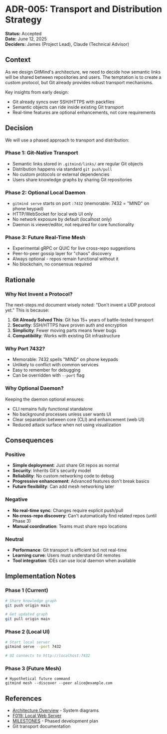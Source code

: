 # ADR-005: Transport and Distribution Strategy

**Status:** Accepted  
**Date:** June 12, 2025  
**Deciders:** James (Project Lead), Claude (Technical Advisor)  

## Context

As we design GitMind's architecture, we need to decide how semantic links will be shared between repositories and users. The temptation is to create a custom protocol, but Git already provides robust transport mechanisms.

Key insights from early design:
- Git already syncs over SSH/HTTPS with packfiles
- Semantic objects can ride inside existing Git transport
- Real-time features are optional enhancements, not core requirements

## Decision

We will use a phased approach to transport and distribution:

### Phase 1: Git-Native Transport
- Semantic links stored in `.gitmind/links/` are regular Git objects
- Distribution happens via standard `git push/pull`
- No custom protocols or external dependencies
- Users share knowledge graphs by sharing Git repositories

### Phase 2: Optional Local Daemon
- `gitmind serve` starts on port `:7432` (memorable: 7432 = "MIND" on phone keypad)
- HTTP/WebSocket for local web UI only
- No network exposure by default (localhost only)
- Daemon is viewer/editor, not required for core functionality

### Phase 3: Future Real-Time Mesh
- Experimental gRPC or QUIC for live cross-repo suggestions
- Peer-to-peer gossip layer for "chaos" discovery
- Always optional - repos remain functional without it
- No blockchain, no consensus required

## Rationale

### Why Not Invent a Protocol?

The next-steps.md document wisely noted: "Don't invent a UDP protocol yet." This is because:

1. **Git Already Solved This**: Git has 15+ years of battle-tested transport
2. **Security**: SSH/HTTPS have proven auth and encryption
3. **Simplicity**: Fewer moving parts means fewer bugs
4. **Compatibility**: Works with existing Git infrastructure

### Why Port 7432?

- Memorable: 7432 spells "MIND" on phone keypads
- Unlikely to conflict with common services
- Easy to remember for debugging
- Can be overridden with `--port` flag

### Why Optional Daemon?

Keeping the daemon optional ensures:
- CLI remains fully functional standalone
- No background processes unless user wants UI
- Clear separation between core (CLI) and enhancement (web UI)
- Reduced attack surface when not using visualization

## Consequences

### Positive
- **Simple deployment**: Just share Git repos as normal
- **Security**: Inherits Git's security model
- **Reliability**: No custom networking code to debug
- **Progressive enhancement**: Advanced features don't break basics
- **Future flexibility**: Can add mesh networking later

### Negative
- **No real-time sync**: Changes require explicit push/pull
- **No cross-repo discovery**: Can't automatically find related repos (until Phase 3)
- **Manual coordination**: Teams must share repo locations

### Neutral
- **Performance**: Git transport is efficient but not real-time
- **Learning curve**: Users must understand Git remotes
- **Tool integration**: IDEs can use local daemon when available

## Implementation Notes

### Phase 1 (Current)
```bash
# Share knowledge graph
git push origin main

# Get updated graph
git pull origin main
```

### Phase 2 (Local UI)
```bash
# Start local server
gitmind serve --port 7432

# UI connects to http://localhost:7432
```

### Phase 3 (Future Mesh)
```
# Hypothetical future command
gitmind mesh --discover --peer alice@example.com
```

## References
- [Architecture Overview](../architecture.md) - System diagrams
- [F019: Local Web Server](../features/F019-local-web-server.md)
- [MILESTONES](../MILESTONES.md) - Phased development plan
- Git transport documentation